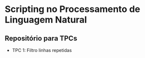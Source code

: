 # Scripting no Processamento de Linguagem Natural

## Repositório para TPCs

- TPC 1: Filtro linhas repetidas